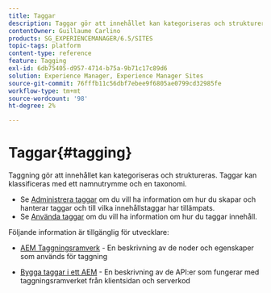 ```yaml
---
title: Taggar
description: Taggar gör att innehållet kan kategoriseras och struktureras
contentOwner: Guillaume Carlino
products: SG_EXPERIENCEMANAGER/6.5/SITES
topic-tags: platform
content-type: reference
feature: Tagging
exl-id: 6db75405-d957-4714-b75a-9b71c17c89d6
solution: Experience Manager, Experience Manager Sites
source-git-commit: 76fffb11c56dbf7ebee9f6805ae0799cd32985fe
workflow-type: tm+mt
source-wordcount: '98'
ht-degree: 2%

---
```


# Taggar{#tagging}

Taggning gör att innehållet kan kategoriseras och struktureras. Taggar kan klassificeras med ett namnutrymme och en taxonomi.

* Se [Administrera taggar](/help/sites-administering/tags.md) om du vill ha information om hur du skapar och hanterar taggar och till vilka innehållstaggar har tillämpats.
* Se [Använda taggar](/help/sites-authoring/tags.md) om du vill ha information om hur du taggar innehåll.

Följande information är tillgänglig för utvecklare:

* [AEM Taggningsramverk](/help/sites-developing/framework.md) - En beskrivning av de noder och egenskaper som används för taggning

* [Bygga taggar i ett AEM](/help/sites-developing/building.md) - En beskrivning av de API:er som fungerar med taggningsramverket från klientsidan och serverkod
